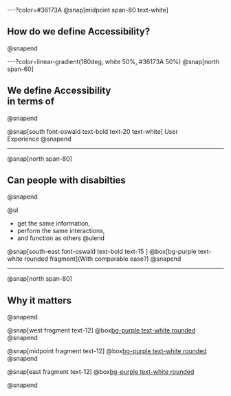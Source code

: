 ---?color=#36173A
@snap[midpoint span-80 text-white]
## How do we define Accessibility?
@snapend

---?color=linear-gradient(180deg, white 50%, #36173A 50%)
@snap[north span-60]
## We define Accessibility<br>in terms of
@snapend

@snap[south font-oswald text-bold text-20 text-white]
User<br>Experience
@snapend

---
@snap[north span-80]
## Can people with disabilties
@snapend


@ul
- get the same information,
- perform the same interactions,
- and function as others
@ulend


@snap[south-east font-oswald text-bold text-15 ]
@box[bg-purple text-white rounded fragment](With comparable ease?)
@snapend

---
@snap[north span-80]
## Why it matters
@snapend


@snap[west fragment text-12]
@box[bg-purple text-white rounded](Employment)
@snapend

@snap[midpoint fragment text-12]
@box[bg-purple text-white rounded](Equality)
@snapend

@snap[east fragment text-12]
@box[bg-purple text-white rounded](Independence)

@snapend


